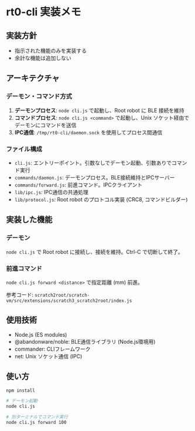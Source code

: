 # rt0-cli 実装メモ

## 実装方針

- 指示された機能のみを実装する
- 余計な機能は追加しない

## アーキテクチャ

### デーモン・コマンド方式

1. **デーモンプロセス**: `node cli.js` で起動し、Root robot に BLE 接続を維持
2. **コマンドプロセス**: `node cli.js <command>` で起動し、Unix ソケット経由でデーモンにコマンドを送信
3. **IPC通信**: `/tmp/rt0-cli/daemon.sock` を使用してプロセス間通信

### ファイル構成

- `cli.js`: エントリーポイント。引数なしでデーモン起動、引数ありでコマンド実行
- `commands/daemon.js`: デーモンプロセス。BLE接続維持とIPCサーバー
- `commands/forward.js`: 前進コマンド。IPCクライアント
- `lib/ipc.js`: IPC通信の共通処理
- `lib/protocol.js`: Root robot のプロトコル実装 (CRC8, コマンドビルダー)

## 実装した機能

### デーモン

`node cli.js` で Root robot に接続し、接続を維持。Ctrl-C で切断して終了。

### 前進コマンド

`node cli.js forward <distance>` で指定距離 (mm) 前進。

参考コード: `scratch2root/scratch-vm/src/extensions/scratch3_scratch2root/index.js`

## 使用技術

- Node.js (ES modules)
- @abandonware/noble: BLE通信ライブラリ (Node.js環境用)
- commander: CLIフレームワーク
- net: Unix ソケット通信 (IPC)

## 使い方

```bash
npm install

# デーモン起動
node cli.js

# 別ターミナルでコマンド実行
node cli.js forward 100
```
